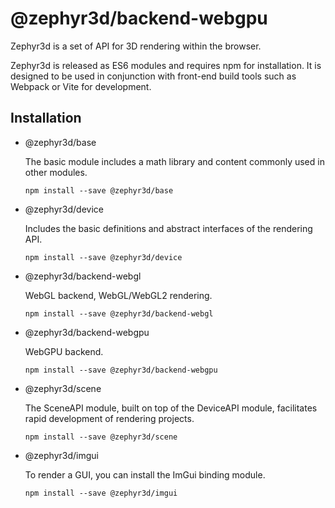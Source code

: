 # @zephyr3d/backend-webgpu

Zephyr3d is a set of API for 3D rendering within the browser. 

Zephyr3d is released as ES6 modules and requires npm for installation. It is designed to be used in conjunction with front-end build tools such as Webpack or Vite for development.

## Installation

- @zephyr3d/base

  The basic module includes a math library and content commonly used in other modules.

  ```npm install --save @zephyr3d/base```

- @zephyr3d/device

  Includes the basic definitions and abstract interfaces of the rendering API.

  ```npm install --save @zephyr3d/device```

- @zephyr3d/backend-webgl

  WebGL backend, WebGL/WebGL2 rendering.

  ```npm install --save @zephyr3d/backend-webgl```

- @zephyr3d/backend-webgpu

  WebGPU backend.

  ```npm install --save @zephyr3d/backend-webgpu```

- @zephyr3d/scene

  The SceneAPI module, built on top of the DeviceAPI module, facilitates rapid development of rendering projects.
  
  ```npm install --save @zephyr3d/scene```

- @zephyr3d/imgui

  To render a GUI, you can install the ImGui binding module.

  ```npm install --save @zephyr3d/imgui```




